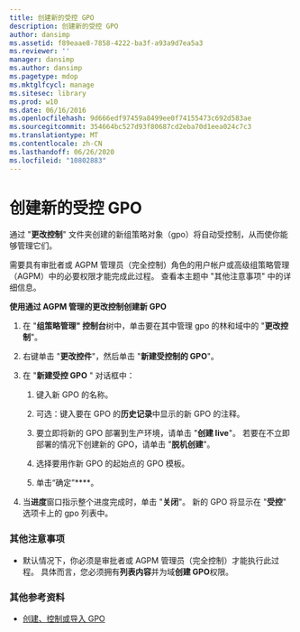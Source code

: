 ```yaml
---
title: 创建新的受控 GPO
description: 创建新的受控 GPO
author: dansimp
ms.assetid: f89eaae8-7858-4222-ba3f-a93a9d7ea5a3
ms.reviewer: ''
manager: dansimp
ms.author: dansimp
ms.pagetype: mdop
ms.mktglfcycl: manage
ms.sitesec: library
ms.prod: w10
ms.date: 06/16/2016
ms.openlocfilehash: 9d666edf97459a8499ee0f74155473c692d583ae
ms.sourcegitcommit: 354664bc527d93f80687cd2eba70d1eea024c7c3
ms.translationtype: MT
ms.contentlocale: zh-CN
ms.lasthandoff: 06/26/2020
ms.locfileid: "10802883"
---
```

# 创建新的受控 GPO


通过 "**更改控制**" 文件夹创建的新组策略对象（gpo）将自动受控制，从而使你能够管理它们。

需要具有审批者或 AGPM 管理员（完全控制）角色的用户帐户或高级组策略管理（AGPM）中的必要权限才能完成此过程。 查看本主题中 "其他注意事项" 中的详细信息。

**使用通过 AGPM 管理的更改控制创建新 GPO**

1.  在 "**组策略管理" 控制台**树中，单击要在其中管理 gpo 的林和域中的 "**更改控制**"。

2.  右键单击 "**更改控件**"，然后单击 "**新建受控制的 GPO**"。

3.  在 "**新建受控 GPO** " 对话框中：

    1.  键入新 GPO 的名称。

    2.  可选：键入要在 GPO 的**历史记录**中显示的新 GPO 的注释。

    3.  要立即将新的 GPO 部署到生产环境，请单击 "**创建 live**"。 若要在不立即部署的情况下创建新的 GPO，请单击 "**脱机创建**"。

    4.  选择要用作新 GPO 的起始点的 GPO 模板。

    5.  单击“确定”****。

4.  当**进度**窗口指示整个进度完成时，单击 "**关闭**"。 新的 GPO 将显示在 "**受控**" 选项卡上的 gpo 列表中。

### 其他注意事项

-   默认情况下，你必须是审批者或 AGPM 管理员（完全控制）才能执行此过程。 具体而言，您必须拥有**列表内容**并为域**创建 GPO**权限。

### 其他参考资料

-   [创建、控制或导入 GPO](creating-controlling-or-importing-a-gpo-editor-agpm30ops.md)

 

 





